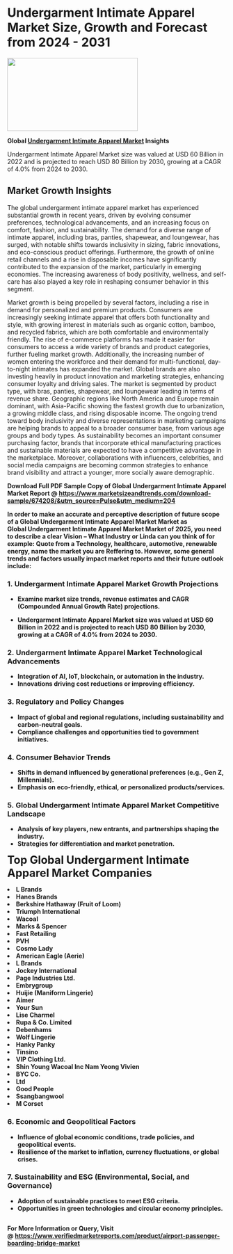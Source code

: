 <H1>Undergarment Intimate Apparel Market Size, Growth and Forecast from 2024 - 2031</H1><img class="aligncenter size-medium wp-image-584254" src="https://thirdeyenews.in/wp-content/uploads/2024/09/Global-Market-Research-300x168.jpeg" alt="" width="300" height="168" /><p><strong>Global&nbsp;<a href="https://www.marketsizeandtrends.com/download-sample/674208/&amp;utm_source=Pulse&amp;utm_medium=204">Undergarment Intimate Apparel Market</a> Insights</strong></p><p>Undergarment Intimate Apparel Market size was valued at USD 60 Billion in 2022 and is projected to reach USD 80 Billion by 2030, growing at a CAGR of 4.0% from 2024 to 2030.</p><p><h2>Market Growth Insights</h2> <p>The global undergarment intimate apparel market has experienced substantial growth in recent years, driven by evolving consumer preferences, technological advancements, and an increasing focus on comfort, fashion, and sustainability. The demand for a diverse range of intimate apparel, including bras, panties, shapewear, and loungewear, has surged, with notable shifts towards inclusivity in sizing, fabric innovations, and eco-conscious product offerings. Furthermore, the growth of online retail channels and a rise in disposable incomes have significantly contributed to the expansion of the market, particularly in emerging economies. The increasing awareness of body positivity, wellness, and self-care has also played a key role in reshaping consumer behavior in this segment.</p> <p><strong></strong></p> <p>Market growth is being propelled by several factors, including a rise in demand for personalized and premium products. Consumers are increasingly seeking intimate apparel that offers both functionality and style, with growing interest in materials such as organic cotton, bamboo, and recycled fabrics, which are both comfortable and environmentally friendly. The rise of e-commerce platforms has made it easier for consumers to access a wide variety of brands and product categories, further fueling market growth. Additionally, the increasing number of women entering the workforce and their demand for multi-functional, day-to-night intimates has expanded the market. Global brands are also investing heavily in product innovation and marketing strategies, enhancing consumer loyalty and driving sales. The market is segmented by product type, with bras, panties, shapewear, and loungewear leading in terms of revenue share. Geographic regions like North America and Europe remain dominant, with Asia-Pacific showing the fastest growth due to urbanization, a growing middle class, and rising disposable income. The ongoing trend toward body inclusivity and diverse representations in marketing campaigns are helping brands to appeal to a broader consumer base, from various age groups and body types. As sustainability becomes an important consumer purchasing factor, brands that incorporate ethical manufacturing practices and sustainable materials are expected to have a competitive advantage in the marketplace. Moreover, collaborations with influencers, celebrities, and social media campaigns are becoming common strategies to enhance brand visibility and attract a younger, more socially aware demographic.</p> <p><strong></p><p><span class=""><strong>Download Full PDF Sample Copy of Global Undergarment Intimate Apparel Market Report</strong> @ <a href="https://www.marketsizeandtrends.com/download-sample/674208/&amp;utm_source=Pulse&amp;utm_medium=204" target="_blank">https://www.marketsizeandtrends.com/download-sample/674208/&amp;utm_source=Pulse&amp;utm_medium=204</a></span></p><p>In order to make an accurate and perceptive description of future scope of a Global&nbsp;Undergarment Intimate Apparel Market Market as Global&nbsp;Undergarment Intimate Apparel Market Market of 2025, you need to describe a clear Vision &ndash; What Industry or Linda can you think of for example: Quote from a Technology, healthcare, automotive, renewable energy, name the market you are Reffering to. However, some general trends and factors usually impact market reports and their future outlook include:</p><h3>1.&nbsp;<strong>Undergarment Intimate Apparel Market Growth Projections</strong></h3><ul><li>Examine market size trends, revenue estimates and CAGR (Compounded Annual Growth Rate) projections.</li><li><p>Undergarment Intimate Apparel Market size was valued at USD 60 Billion in 2022 and is projected to reach USD 80 Billion by 2030, growing at a CAGR of 4.0% from 2024 to 2030.</p></li></ul><h3>2.&nbsp;<strong>Undergarment Intimate Apparel Market Technological Advancements</strong></h3><ul><li>Integration of AI, IoT, blockchain, or automation in the industry.</li><li>Innovations driving cost reductions or improving efficiency.</li></ul><h3>3.&nbsp;<strong>Regulatory and Policy Changes</strong></h3><ul><li>Impact of global and regional regulations, including sustainability and carbon-neutral goals.</li><li>Compliance challenges and opportunities tied to government initiatives.</li></ul><h3>4.&nbsp;<strong>Consumer Behavior Trends</strong></h3><ul><li>Shifts in demand influenced by generational preferences (e.g., Gen Z, Millennials).</li><li>Emphasis on eco-friendly, ethical, or personalized products/services.</li></ul><h3>5.&nbsp;<strong>Global Undergarment Intimate Apparel Market Competitive Landscape</strong></h3><ul><li>Analysis of key players, new entrants, and partnerships shaping the industry.</li><li>Strategies for differentiation and market penetration.</li></ul><p data-pm-slice="1 1 []"><span style="color: inherit; font-family: inherit; font-size: 25px;">Top Global Undergarment Intimate Apparel Market Companies</span></p><div class="" data-test-id=""><p><li>L Brands</li><li> Hanes Brands</li><li> Berkshire Hathaway (Fruit of Loom)</li><li> Triumph International</li><li> Wacoal</li><li> Marks & Spencer</li><li> Fast Retailing</li><li> PVH</li><li> Cosmo Lady</li><li> American Eagle (Aerie)</li><li> L Brands</li><li> Jockey International</li><li> Page Industries Ltd.</li><li> Embrygroup</li><li> Huijie (Maniform Lingerie)</li><li> Aimer</li><li> Your Sun</li><li> Lise Charmel</li><li> Rupa & Co. Limited</li><li> Debenhams</li><li> Wolf Lingerie</li><li> Hanky Panky</li><li> Tinsino</li><li> VIP Clothing Ltd.</li><li> Shin Young Wacoal Inc Nam Yeong Vivien</li><li> BYC Co.</li><li> Ltd</li><li> Good People</li><li> Ssangbangwool</li><li> M Corset</li></p></div><h3>6.&nbsp;<strong>Economic and Geopolitical Factors</strong></h3><ul><li>Influence of global economic conditions, trade policies, and geopolitical events.</li><li>Resilience of the market to inflation, currency fluctuations, or global crises.</li></ul><h3>7.&nbsp;<strong>Sustainability and ESG (Environmental, Social, and Governance)</strong></h3><ul><li>Adoption of sustainable practices to meet ESG criteria.</li><li>Opportunities in green technologies and circular economy principles.</li></ul><h2><strong style="font-size: 14px;">For More Information or Query, Visit @&nbsp;</strong><a style="background-color: #ffffff; font-size: 14px;" href="https://www.marketsizeandtrends.com/report/undergarment-intimate-apparel-market/" target="_blank">https://www.verifiedmarketreports.com/product/airport-passenger-boarding-bridge-market</a></h2>
